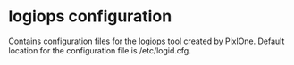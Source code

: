 # logiops configuration
Contains configuration files for the [logiops](https://github.com/PixlOne/logiops) tool created by PixlOne. Default location for the configuration file is /etc/logid.cfg.

